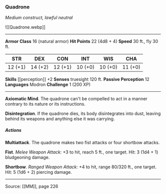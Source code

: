 ### Quadrone
_Medium construct, lawful neutral_

![[Quadrone.webp]]




---

**Armor Class** 16 (natural armor)
**Hit Points** 22 (4d8 + 4)
**Speed** 30 ft., fly 30 ft.

| STR     | DEX     | CON     | INT     | WIS     | CHA     |
|---------|---------|---------|---------|---------|---------|
| 12 (+1) | 14 (+2) | 12 (+1) | 10 (+0) | 10 (+0) | 11 (+0) |

**Skills** [[perception]] +2
**Senses** truesight 120 ft.
**Passive Perception** 12
**Languages** Modron
**Challenge** 1 (200 XP)

---

**Axiomatic Mind**. The quadrone can't be compelled to act in a manner contrary to its nature or its instructions.

**Disintegration**. If the quadrone dies, its body disintegrates into dust, leaving behind its weapons and anything else it was carrying.

##### Actions
**Multiattack**. The quadrone makes two fist attacks or four shortbow attacks.

**Fist**. _Melee Weapon Attack:_ +3 to hit, reach 5 ft., one target. Hit: 3 (1d4 + 1) bludgeoning damage.

**Shortbow**. _Ranged Weapon Attack:_ +4 to hit, range 80/320 ft., one target. Hit: 5 (1d6 + 2) piercing damage.


---

Source: [[MM]], page 226